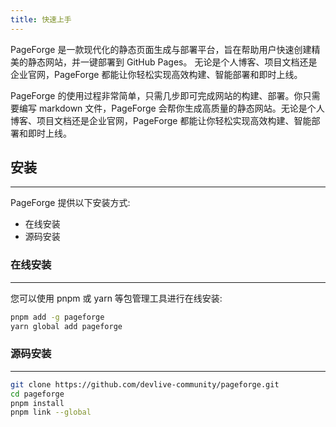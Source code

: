 ```yaml
---
title: 快速上手
---
```


PageForge 是一款现代化的静态页面生成与部署平台，旨在帮助用户快速创建精美的静态网站，并一键部署到 GitHub Pages。 无论是个人博客、项目文档还是企业官网，PageForge 都能让你轻松实现高效构建、智能部署和即时上线。

PageForge 的使用过程非常简单，只需几步即可完成网站的构建、部署。你只需要编写 markdown 文件，PageForge 会帮你生成高质量的静态网站。无论是个人博客、项目文档还是企业官网，PageForge 都能让你轻松实现高效构建、智能部署和即时上线。

## 安装

---

PageForge 提供以下安装方式:

- 在线安装
- 源码安装

### 在线安装

---

您可以使用 pnpm 或 yarn 等包管理工具进行在线安装:

```bash
pnpm add -g pageforge
yarn global add pageforge
```

### 源码安装

---

```bash
git clone https://github.com/devlive-community/pageforge.git
cd pageforge
pnpm install
pnpm link --global
```